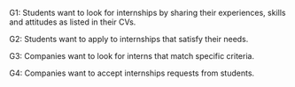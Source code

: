G1: Students want to look for internships by sharing their experiences, skills and attitudes as listed in their CVs.

G2: Students want to apply to internships that satisfy their needs.

G3: Companies want to look for interns that match specific criteria.

G4: Companies want to accept internships requests from students.